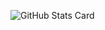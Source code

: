 ![GitHub Stats Card](https://github-readme-stats.vercel.app/api?username=RiverTeacher&count_private=true)
